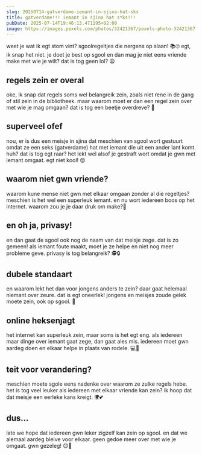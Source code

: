 ```yaml
---
slug: 20250714-gatverdame-iemant-in-sjina-hat-sks
title: gatverdame!!! iemant in sjina hat s*ks!!!
pubDate: 2025-07-14T19:46:13.471195+02:00
image: https://images.pexels.com/photos/32421367/pexels-photo-32421367.jpeg?auto=compress&cs=tinysrgb&dpr=2&h=650&w=940
---
```

weet je wat ik egt stom vint? sgoolregeltjes die nergens op slaan! 📚🙄 egt, ik snap het niet. je doet je best op sgool en dan mag je niet eens vriende make met wie je wilt? dat is tog geen lol? 😩

## regels zein er overal

oke, ik snap dat regels soms wel belangreik zein, zoals niet rene in de gang of stil zein in de bibliotheek. maar waarom moet er dan een regel zein over met wie je mag omgaan? dat is tog een beetje overdreve? 🤷

## superveel ofef

nou, er is dus een meisje in sjina dat meschien van sgool wort gestuurt omdat ze een seks (gatverdame) hat met iemant die uit een ander lant komt. huh? dat is tog egt raar? het lekt wel alsof je gestraft wort omdat je gwn met iemant omgaat. egt niet kool! 😡

## waarom niet gwn vriende?

waarom kune mense niet gwn met elkaar omgaan zonder al die regeltjes? meschien is het wel een superleuk iemant. en nu wort iedereen boos op het internet. waarom zou je je daar druk om make?💭

## en oh ja, privasy!

en dan gaat de sgool ook nog de naam van dat meisje zege. dat is zo gemeen! als iemant foute maakt, moet je ze helpe en niet nog meer probleme geve. privasy is tog belangreik? 🕵🔒

## dubele standaart

en waarom lekt het dan voor jongens anders te zein? daar gaat helemaal niemant over zeure. dat is egt oneerlek! jongens en meisjes zoude gelek moete zein, ook op sgool. 🙅

## online heksenjagt

het internet kan superleuk zein, maar soms is het egt eng. als iedereen maar dinge over iemant gaat zege, dan gaat ales mis. iedereen moet gwn aardeg doen en elkaar helpe in plaats van rodele. 💻🚫

## teit voor verandering?

meschien moete sgole eens nadenke over waarom ze zulke regels hebe. het is tog veel leuker als iedereen met elkaar vriende kan zein? ik hoop dat dat meisje een eerleke kans kreigt. 🌍💕

## dus...

late we hope dat iedereen gwn leker zigzelf kan zein op sgool. en dat we alemaal aardeg bleive voor elkaar. geen gedoe meer over met wie je omgaat. gwn gezeleg! 😊🐴
